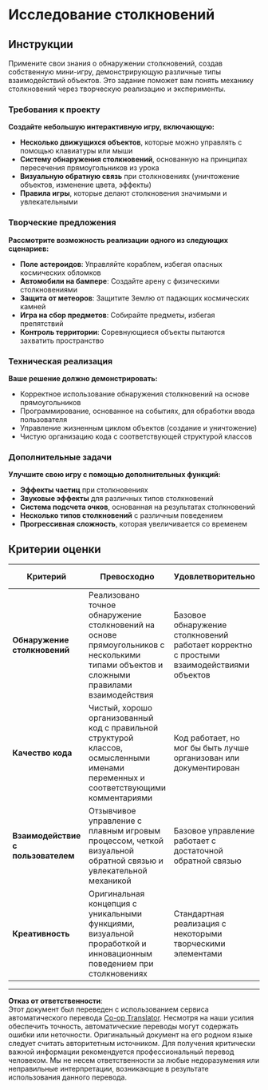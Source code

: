 <!--
CO_OP_TRANSLATOR_METADATA:
{
  "original_hash": "124efddbb65166cddb38075ad6dae324",
  "translation_date": "2025-10-22T22:29:56+00:00",
  "source_file": "6-space-game/4-collision-detection/assignment.md",
  "language_code": "ru"
}
-->
# Исследование столкновений

## Инструкции

Примените свои знания о обнаружении столкновений, создав собственную мини-игру, демонстрирующую различные типы взаимодействий объектов. Это задание поможет вам понять механику столкновений через творческую реализацию и эксперименты.

### Требования к проекту

**Создайте небольшую интерактивную игру, включающую:**
- **Несколько движущихся объектов**, которые можно управлять с помощью клавиатуры или мыши
- **Систему обнаружения столкновений**, основанную на принципах пересечения прямоугольников из урока
- **Визуальную обратную связь** при столкновениях (уничтожение объектов, изменение цвета, эффекты)
- **Правила игры**, которые делают столкновения значимыми и увлекательными

### Творческие предложения

**Рассмотрите возможность реализации одного из следующих сценариев:**
- **Поле астероидов**: Управляйте кораблем, избегая опасных космических обломков
- **Автомобили на бампере**: Создайте арену с физическими столкновениями
- **Защита от метеоров**: Защитите Землю от падающих космических камней
- **Игра на сбор предметов**: Собирайте предметы, избегая препятствий
- **Контроль территории**: Соревнующиеся объекты пытаются захватить пространство

### Техническая реализация

**Ваше решение должно демонстрировать:**
- Корректное использование обнаружения столкновений на основе прямоугольников
- Программирование, основанное на событиях, для обработки ввода пользователя
- Управление жизненным циклом объектов (создание и уничтожение)
- Чистую организацию кода с соответствующей структурой классов

### Дополнительные задачи

**Улучшите свою игру с помощью дополнительных функций:**
- **Эффекты частиц** при столкновениях
- **Звуковые эффекты** для различных типов столкновений
- **Система подсчета очков**, основанная на результатах столкновений
- **Несколько типов столкновений** с различным поведением
- **Прогрессивная сложность**, которая увеличивается со временем

## Критерии оценки

| Критерий | Превосходно | Удовлетворительно | Требует улучшения |
|----------|-------------|-------------------|-------------------|
| **Обнаружение столкновений** | Реализовано точное обнаружение столкновений на основе прямоугольников с несколькими типами объектов и сложными правилами взаимодействия | Базовое обнаружение столкновений работает корректно с простыми взаимодействиями объектов | Обнаружение столкновений имеет проблемы или работает некорректно |
| **Качество кода** | Чистый, хорошо организованный код с правильной структурой классов, осмысленными именами переменных и соответствующими комментариями | Код работает, но мог бы быть лучше организован или документирован | Код трудно понять или плохо структурирован |
| **Взаимодействие с пользователем** | Отзывчивое управление с плавным игровым процессом, четкой визуальной обратной связью и увлекательной механикой | Базовое управление работает с достаточной обратной связью | Управление неотзывчивое или запутанное |
| **Креативность** | Оригинальная концепция с уникальными функциями, визуальной проработкой и инновационным поведением при столкновениях | Стандартная реализация с некоторыми творческими элементами | Базовая функциональность без творческих улучшений |

---

**Отказ от ответственности**:  
Этот документ был переведен с использованием сервиса автоматического перевода [Co-op Translator](https://github.com/Azure/co-op-translator). Несмотря на наши усилия обеспечить точность, автоматические переводы могут содержать ошибки или неточности. Оригинальный документ на его родном языке следует считать авторитетным источником. Для получения критически важной информации рекомендуется профессиональный перевод человеком. Мы не несем ответственности за любые недоразумения или неправильные интерпретации, возникающие в результате использования данного перевода.
